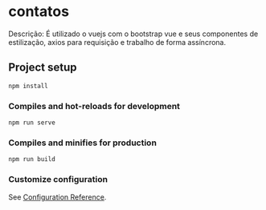 # contatos
Descrição: É utilizado o vuejs com o bootstrap vue e seus componentes de estilização, axios para requisição e trabalho de forma assíncrona.
## Project setup
```
npm install
```

### Compiles and hot-reloads for development
```
npm run serve
```

### Compiles and minifies for production
```
npm run build
```

### Customize configuration
See [Configuration Reference](https://cli.vuejs.org/config/).
